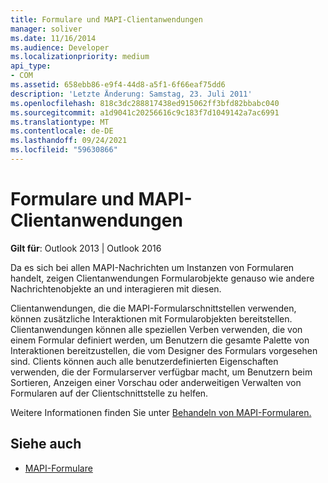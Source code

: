```yaml
---
title: Formulare und MAPI-Clientanwendungen
manager: soliver
ms.date: 11/16/2014
ms.audience: Developer
ms.localizationpriority: medium
api_type:
- COM
ms.assetid: 658ebb86-e9f4-44d8-a5f1-6f66eaf75dd6
description: 'Letzte Änderung: Samstag, 23. Juli 2011'
ms.openlocfilehash: 818c3dc288817438ed915062ff3bfd82bbabc040
ms.sourcegitcommit: a1d9041c20256616c9c183f7d1049142a7ac6991
ms.translationtype: MT
ms.contentlocale: de-DE
ms.lasthandoff: 09/24/2021
ms.locfileid: "59630866"
---
```

# <a name="forms-and-mapi-client-applications"></a>Formulare und MAPI-Clientanwendungen

**Gilt für**: Outlook 2013 | Outlook 2016 
  
Da es sich bei allen MAPI-Nachrichten um Instanzen von Formularen handelt, zeigen Clientanwendungen Formularobjekte genauso wie andere Nachrichtenobjekte an und interagieren mit diesen.
  
Clientanwendungen, die die MAPI-Formularschnittstellen verwenden, können zusätzliche Interaktionen mit Formularobjekten bereitstellen. Clientanwendungen können alle speziellen Verben verwenden, die von einem Formular definiert werden, um Benutzern die gesamte Palette von Interaktionen bereitzustellen, die vom Designer des Formulars vorgesehen sind. Clients können auch alle benutzerdefinierten Eigenschaften verwenden, die der Formularserver verfügbar macht, um Benutzern beim Sortieren, Anzeigen einer Vorschau oder anderweitigen Verwalten von Formularen auf der Clientschnittstelle zu helfen.
  
Weitere Informationen finden Sie unter [Behandeln von MAPI-Formularen.](handling-mapi-forms.md)
  
## <a name="see-also"></a>Siehe auch

- [MAPI-Formulare](mapi-forms.md)

